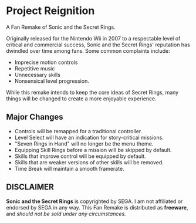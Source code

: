 # Project Reignition
A Fan Remake of Sonic and the Secret Rings.

Originally released for the Nintendo Wii in 2007 to a respectable level of critical and commercial success, Sonic and the Secret Rings' reputation has dwindled over time among fans. Some common complaints include:
 - Imprecise motion controls
 - Repetitive music
 - Unnecessary skills
 - Nonsensical level progression.

While this remake intends to keep the core ideas of Secret Rings, many things will be changed to create a more enjoyable experience.


<h2>Major Changes</h2>

- Controls will be remapped for a traditional controller.
- Level Select will have an indication for story-critical missions.
- "Seven Rings in Hand" will no longer be the menu theme.
- Equipping Skill Rings before a mission will be skipped by default.
- Skills that improve control will be equipped by default.
- Skills that are weaker versions of other skills will be removed.
- Time Break will maintain a smooth framerate.


<h2>DISCLAIMER</h2>

**Sonic and the Secret Rings** is copyrighted by SEGA. I am not affiliated or endorsed by SEGA in any way.
This Fan Remake is distributed as **freeware**, and *should not be sold under any circumstances.*
